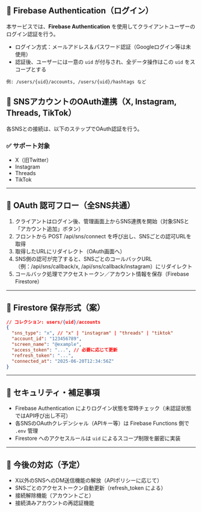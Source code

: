 ## 🔐 Firebase Authentication（ログイン）

本サービスでは、**Firebase Authentication** を使用してクライアントユーザーのログイン認証を行う。

- ログイン方式：メールアドレス＆パスワード認証（Googleログイン等は未使用）
- 認証後、ユーザーには一意の `uid` が付与され、全データ操作はこの `uid` をスコープとする

```plaintext
例: /users/{uid}/accounts, /users/{uid}/hashtags など
```

## 🔗 SNSアカウントのOAuth連携（X, Instagram, Threads, TikTok）

各SNSとの接続は、以下のステップでOAuth認証を行う。

### ✅ サポート対象

- X（旧Twitter）
- Instagram 
- Threads 
- TikTok 

---

## 🧭 OAuth 認可フロー（全SNS共通）
1. クライアントはログイン後、管理画面上からSNS連携を開始（対象SNSと「アカウント追加」ボタン）
2. フロントから POST /api/sns/connect を呼び出し、SNSごとの認可URLを取得
3. 取得したURLにリダイレクト（OAuth画面へ）
4. SNS側の認可が完了すると、SNSごとのコールバックURL（例：/api/sns/callback/x, /api/sns/callback/instagram）にリダイレクト
5. コールバック処理でアクセストークン／アカウント情報を保存（Firebase Firestore）

---

## 🧾 Firestore 保存形式（案）

```json
// コレクション: users/{uid}/accounts
{
  "sns_type": "x", // "x" | "instagram" | "threads" | "tiktok"
  "account_id": "123456789",
  "screen_name": "@example",
  "access_token": "...", // 必要に応じて更新
  "refresh_token": "...",
  "connected_at": "2025-06-20T12:34:56Z"
}
```

---

## 🔐 セキュリティ・補足事項

- Firebase Authentication によりログイン状態を常時チェック（未認証状態ではAPI呼び出し不可）
- 各SNSのOAuthクレデンシャル（APIキー等）は Firebase Functions 側で `.env` 管理
- Firestore へのアクセスルールは `uid` によるスコープ制限を厳密に実装

---

## 🧪 今後の対応（予定）

- X以外のSNSへのDM送信機能の解放（APIポリシーに応じて）
- SNSごとのアクセストークン自動更新（refresh\_token による）
- 接続解除機能（アカウントごと）
- 接続済みアカウントの再認証機能

